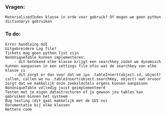 ### Vragen:
    MaterializedIndex klasse in orde voor gebruik? Of mogen we geen python dictionarys gebruiken

### To do:
    Error handleing GUI
    Uitgebreidere Log file?
    Tickets mag geen python list zijn
    NonUniqueTable kunnen implementeren:
        - dit betekend elke klasse krijgt een searchkey zodat we dynamisch kunnen aanpassen in een settings file ofzo wat de searchkey van elke klasse is
        - dit zorgt er dan voor dat we ipv .tableInsert(object.id, object) callen, callen we nu .tableInsert(object.searchKey, object) wat ervoor zorgt dat we makkelijk onze zoeksleutels ergens kunnen aanpassen
    NonUniqueTable volledig juist geimplementeerd
    Testen met je eigen datastructuren of je gewoon jou tables kan gebruiken binnen het systeem
    Bug testing (dit gaat makkelijk met de GUI nu)
    Documentatie bij elke klassen
    Nettere code 